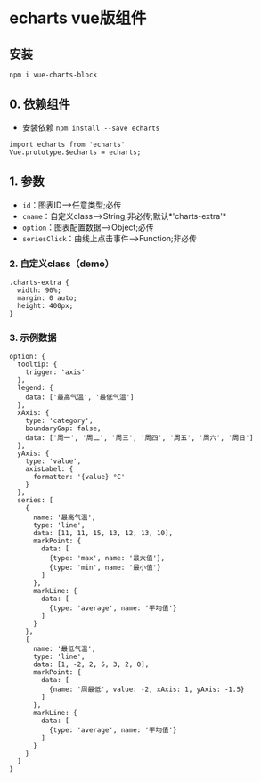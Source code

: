 # echarts vue版组件

## 安装
	npm i vue-charts-block

## 0. 依赖组件
* 安装依赖 `npm install --save echarts`
> 
	import echarts from 'echarts'
	Vue.prototype.$echarts = echarts;

## 1. 参数
* `id`：图表ID-->任意类型;必传
* `cname`：自定义class-->String;非必传;默认*'charts-extra'*
* `option`：图表配置数据-->Object;必传
* `seriesClick`：曲线上点击事件-->Function;非必传

### 2. 自定义class（demo）
	.charts-extra {
	  width: 90%;
	  margin: 0 auto;
	  height: 400px;
	}

### 3. 示例数据
	option: {
	  tooltip: {
	    trigger: 'axis'
	  },
	  legend: {
	    data: ['最高气温', '最低气温']
	  },
	  xAxis: {
	    type: 'category',
	    boundaryGap: false,
	    data: ['周一', '周二', '周三', '周四', '周五', '周六', '周日']
	  },
	  yAxis: {
	    type: 'value',
	    axisLabel: {
	      formatter: '{value} °C'
	    }
	  },
	  series: [
	    {
	      name: '最高气温',
	      type: 'line',
	      data: [11, 11, 15, 13, 12, 13, 10],
	      markPoint: {
	        data: [
	          {type: 'max', name: '最大值'},
	          {type: 'min', name: '最小值'}
	        ]
	      },
	      markLine: {
	        data: [
	          {type: 'average', name: '平均值'}
	        ]
	      }
	    },
	    {
	      name: '最低气温',
	      type: 'line',
	      data: [1, -2, 2, 5, 3, 2, 0],
	      markPoint: {
	        data: [
	          {name: '周最低', value: -2, xAxis: 1, yAxis: -1.5}
	        ]
	      },
	      markLine: {
	        data: [
	          {type: 'average', name: '平均值'}
	        ]
	      }
	    }
	  ]
	}